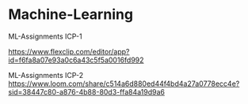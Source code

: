 # Machine-Learning
ML-Assignments ICP-1

https://www.flexclip.com/editor/app?id=f6fa8a07e93a0c6a43c5f5a0016fd992

ML-Assignments ICP-2
https://www.loom.com/share/c514a6d880ed44f4bd4a27a0778ecc4e?sid=38447c80-a876-4b88-80d3-ffa84a19d9a6
